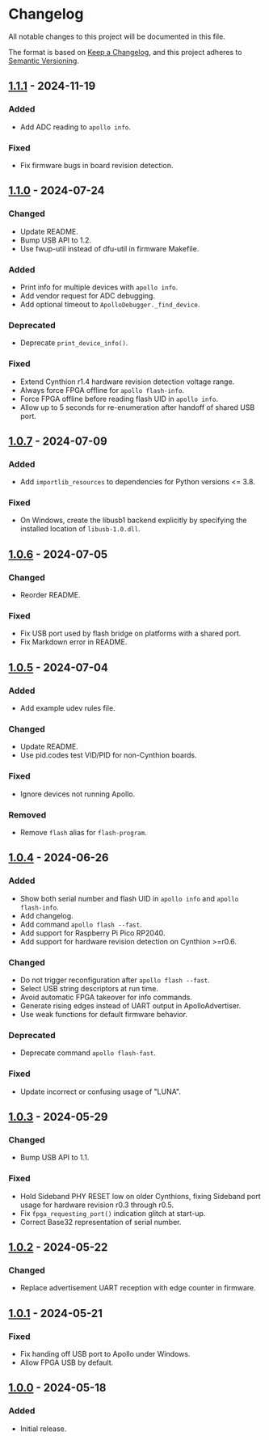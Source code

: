 # Changelog

All notable changes to this project will be documented in this file.

The format is based on [Keep a Changelog](https://keepachangelog.com/en/1.1.0/),
and this project adheres to [Semantic Versioning](https://semver.org/spec/v2.0.0.html).


<!--
## [Unreleased]
-->

## [1.1.1] - 2024-11-19

### Added
- Add ADC reading to `apollo info`.

### Fixed
- Fix firmware bugs in board revision detection.


## [1.1.0] - 2024-07-24

### Changed
- Update README.
- Bump USB API to 1.2.
- Use fwup-util instead of dfu-util in firmware Makefile.

### Added
- Print info for multiple devices with `apollo info`.
- Add vendor request for ADC debugging.
- Add optional timeout to `ApolloDebugger._find_device`.

### Deprecated
- Deprecate `print_device_info()`.

### Fixed
- Extend Cynthion r1.4 hardware revision detection voltage range.
- Always force FPGA offline for `apollo flash-info`.
- Force FPGA offline before reading flash UID in `apollo info`.
- Allow up to 5 seconds for re-enumeration after handoff of shared USB port.


## [1.0.7] - 2024-07-09

### Added
- Add `importlib_resources` to dependencies for Python versions <= 3.8.

### Fixed
- On Windows, create the libusb1 backend explicitly by specifying the installed
  location of `libusb-1.0.dll`.


## [1.0.6] - 2024-07-05

### Changed
- Reorder README.

### Fixed
- Fix USB port used by flash bridge on platforms with a shared port.
- Fix Markdown error in README.


## [1.0.5] - 2024-07-04

### Added
- Add example udev rules file.

### Changed
- Update README.
- Use pid.codes test VID/PID for non-Cynthion boards.

### Fixed
- Ignore devices not running Apollo.

### Removed
- Remove `flash` alias for `flash-program`.


## [1.0.4] - 2024-06-26

### Added

- Show both serial number and flash UID in `apollo info` and `apollo
  flash-info`.
- Add changelog.
- Add command `apollo flash --fast`.
- Add support for Raspberry Pi Pico RP2040.
- Add support for hardware revision detection on Cynthion >=r0.6.

### Changed

- Do not trigger reconfiguration after `apollo flash --fast`.
- Select USB string descriptors at run time.
- Avoid automatic FPGA takeover for info commands.
- Generate rising edges instead of UART output in ApolloAdvertiser.
- Use weak functions for default firmware behavior.

### Deprecated

- Deprecate command `apollo flash-fast`.

### Fixed

- Update incorrect or confusing usage of "LUNA".


## [1.0.3] - 2024-05-29

### Changed

- Bump USB API to 1.1.

### Fixed

- Hold Sideband PHY RESET low on older Cynthions, fixing Sideband port usage
  for hardware revision r0.3 through r0.5.
- Fix `fpga_requesting_port()` indication glitch at start-up.
- Correct Base32 representation of serial number.


## [1.0.2] - 2024-05-22

### Changed

- Replace advertisement UART reception with edge counter in firmware.


## [1.0.1] - 2024-05-21

### Fixed

- Fix handing off USB port to Apollo under Windows.
- Allow FPGA USB by default.


## [1.0.0] - 2024-05-18

### Added

- Initial release.


[Unreleased]: https://github.com/greatscottgadgets/apollo/compare/v1.1.1...HEAD
[1.1.1]: https://github.com/greatscottgadgets/apollo/compare/v1.1.0...v1.1.1
[1.1.0]: https://github.com/greatscottgadgets/apollo/compare/v1.0.7...v1.1.0
[1.0.7]: https://github.com/greatscottgadgets/apollo/compare/v1.0.6...v1.0.7
[1.0.6]: https://github.com/greatscottgadgets/apollo/compare/v1.0.5...v1.0.6
[1.0.5]: https://github.com/greatscottgadgets/apollo/compare/v1.0.4...v1.0.5
[1.0.4]: https://github.com/greatscottgadgets/apollo/compare/v1.0.3...v1.0.4
[1.0.3]: https://github.com/greatscottgadgets/apollo/compare/v1.0.2...v1.0.3
[1.0.2]: https://github.com/greatscottgadgets/apollo/compare/v1.0.1...v1.0.2
[1.0.1]: https://github.com/greatscottgadgets/apollo/compare/v1.0.0...v1.0.1
[1.0.0]: https://github.com/greatscottgadgets/apollo/releases/tag/v1.0.0
